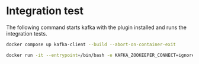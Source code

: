 # Integration test

The following command starts kafka with the plugin installed and runs the integration tests.

```bash
docker compose up kafka-client --build --abort-on-container-exit
```

```bash
docker run -it --entrypoint=/bin/bash -e KAFKA_ZOOKEEPER_CONNECT=ignored -e KAFKA_BROKER_ID=ignored quay.io/strimzi/kafka:0.33.2-kafka-3.2.3
```